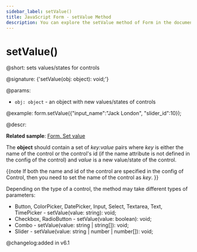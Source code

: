 ```yaml
---
sidebar_label: setValue()
title: JavaScript Form - setValue Method 
description: You can explore the setValue method of Form in the documentation of the DHTMLX JavaScript UI library. Browse developer guides and API reference, try out code examples and live demos, and download a free 30-day evaluation version of DHTMLX Suite.
---
```


# setValue()

@short: sets values/states for controls

@signature: {'setValue(obj: object): void;'}

@params:
- `obj: object` - an object with new values/states of controls

@example:
form.setValue({"input_name":"Jack London", "slider_id":10});

@descr:

**Related sample**: [Form. Set value](https://snippet.dhtmlx.com/7nxbtlzs)

The **object** should contain a set of *key:value* pairs where *key* is either the name of the control or the control's id (if the name attribute is not defined in the config of the control)  and *value* is a new value/state of the control. 

{{note If both the name and id of the control are specified in the config of Control, then you need to set the name of the control as *key*.
}}

Depending on the type of a control, the method may take different types of parameters:

- Button, ColorPicker, DatePicker, Input, Select, Textarea, Text, TimePicker - setValue(value: string): void;
- Checkbox, RadioButton - setValue(value: boolean): void;
- Combo - setValue(value: string | string[]): void;
- Slider - setValue(value: string | number | number[]): void;

@changelog:added in v6.1 

[comment]: # (@relatedapi: form/api/form_getvalue_method.md)

[comment]: # (@related:form/work_with_form.md#setting-new-values-for-controls)
